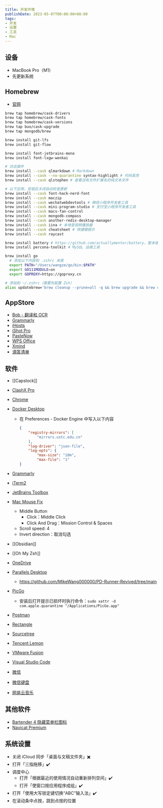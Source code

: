 ```yaml
---
title: 开发环境
publishDate: 2023-05-07T00:00:00+08:00
tags:
- 开发
- 设置
- 工具
- Mac
---
```


## 设备

- MacBook Pro（M1）
- 先更新系统

## Homebrew

- [官网](https://brew.sh/)

```bash
brew tap homebrew/cask-drivers
brew tap homebrew/cask-fonts
brew tap homebrew/cask-versions
brew tap buo/cask-upgrade
brew tap mongodb/brew

brew install git-lfs
brew install git-flow

brew install font-jetbrains-mono
brew install font-lxgw-wenkai

# 访达插件
brew install --cask qlmarkdown # Markdown
brew install --cask --no-quarantine syntax-highlight # 代码高亮
brew install --cask qlstephen # 查看没有文件扩展名的纯文本文件

# 以下应用，安装后关闭自动检查更新
brew install --cask font-hack-nerd-font
brew install --cask maczip
brew install --cask wechatwebdevtools # 微信小程序开发者工具
brew install --cask mini-program-studio # 支付宝小程序开发者工具
brew install --cask macs-fan-control
brew install --cask mongodb-compass
brew install --cask another-redis-desktop-manager
brew install --cask iina # 本地音视频播放器
brew install --cask cheatsheet # 快捷键提示
brew install --cask raycast

brew install battery # https://github.com/actuallymentor/battery，暂未使用
brew install percona-toolkit # MySQL 运维工具

brew install go
  # 添加以下内容到 .zshrc 末尾
  export PATH="/Users/wangze/go/bin:$PATH"
  export GO111MODULE=on
  export GOPROXY=https://goproxy.cn
```

```bash
# 添加到 ~/.zshrc（需要先配置 Zsh）
alias updatebrew='brew cleanup --prune=all -q && brew upgrade && brew cu -ay && brew uninstall node@14 node@16 node@18 node@19 --ignore-dependencies -f && brew cleanup --prune=all -q && npm update --location=global && omz update'
```

## AppStore

- [Bob - 翻译和 OCR](https://apps.apple.com/cn/app/bob-%E7%BF%BB%E8%AF%91%E5%92%8C-ocr-%E5%B7%A5%E5%85%B7/id1630034110?mt=12)
- [Grammarly](https://download-mac.grammarly.com/Grammarly.dmg)
- [iHosts](https://apps.apple.com/cn/app/ihosts-etc-hosts-%E7%BC%96%E8%BE%91%E5%99%A8/id1102004240?mt=12)
- [iShot Pro](https://apps.apple.com/cn/app/ishot-pro-%E4%B8%93%E4%B8%9A%E7%9A%84%E6%88%AA%E5%9B%BE%E8%B4%B4%E5%9B%BE%E5%BD%95%E5%B1%8F%E5%BD%95%E9%9F%B3ocr%E7%BF%BB%E8%AF%91%E5%8F%96%E8%89%B2%E5%B7%A5%E5%85%B7/id1611347086?mt=12)
- [PasteNow](https://apps.apple.com/us/app/pastenow-instant-clipboard/id1552536109)
- [WPS Office](https://apps.apple.com/cn/app/wps-office/id1443749478?mt=12)
- [Xmind](https://apps.apple.com/cn/app/xmind-%E6%80%9D%E7%BB%B4%E5%AF%BC%E5%9B%BE/id1327661892?mt=12)
- [滴答清单](https://apps.apple.com/cn/app/%E6%BB%B4%E7%AD%94%E6%B8%85%E5%8D%95-%E4%B8%93%E6%B3%A8%E6%97%B6%E9%97%B4%E7%AE%A1%E7%90%86%E5%92%8C%E6%97%A5%E5%8E%86%E6%8F%90%E9%86%92%E4%BA%8B%E9%A1%B9/id966085870?mt=12)

## 软件

- [[Capslock]]
- [ClashX Pro](https://install.appcenter.ms/users/clashx/apps/clashx-pro/distribution_groups/public)
- [Chrome](https://www.google.com/intl/zh-CN/chrome/)
- [Docker Desktop](https://www.docker.com/products/docker-desktop)
  - 在 Preferences - Docker Engine 中写入以下内容

    ```json
    {
        "registry-mirrors": [
            "mirrors.ustc.edu.cn"
        ],
        "log-driver": "json-file",
        "log-opts": {
            "max-size": "10m",
            "max-file": "1"
    }
    ```

- [Grammarly](https://app.grammarly.com/apps)
- [iTerm2](https://iterm2.com/)
- [JetBrains Toolbox](https://www.jetbrains.com/zh-cn/toolbox-app/)
- [Mac Mouse Fix](https://mousefix.org/)
  - Middle Button
    - Click：Middle Click
    - Click And Drag：Mission Control & Spaces
  - Scroll speed: 4
  - Invert direction：取消勾选
- [[Obsidian]]
- [[Oh My Zsh]]
- [OneDrive](https://www.microsoft.com/en-sg/microsoft-365/onedrive/download)
- [Parallels Desktop](https://www.parallels.cn/products/desktop/trial/)
  - <https://github.com/MikeWang000000/PD-Runner-Revived/tree/main>
- [PicGo](https://github.com/Molunerfinn/PicGo/releases)
  - 安装后打开提示已损坏时执行命令：`sudo xattr -d com.apple.quarantine "/Applications/PicGo.app"`
- [Postman](https://www.postman.com/downloads/)
- [Rectangle](https://rectangleapp.com/)
- [Sourcetree](https://www.sourcetreeapp.com/)
- [Tencent Lemon](https://lemon.qq.com/)
- [VMware Fusion](https://www.vmware.com/asean/products/fusion/fusion-evaluation.html)
- [Visual Studio Code](https://code.visualstudio.com/download)
- [微信](https://mac.weixin.qq.com/?lang=zh_CN)
- [微信键盘](https://z.weixin.qq.com/)
- [网易云音乐](https://music.163.com/#/download)

## 其他软件

- [Bartender 4 隐藏菜单栏图标](https://www.macbartender.com/)
- [Navicat Premium](https://www.navicat.com/en/products/navicat-premium)

## 系统设置

- 关闭 iCloud 同步「桌面与文稿文件夹」✖️
- 打开「三指拖移」✔️
- 调度中心
  - 打开「根据最近的使用情况自动重新排列空间」✔️
  - 打开「使窗口按应用程序成组」✔️
- 打开「使用大写锁定键切换“ABC”输入法」✔️
- 在滚动条中点按，跳到点按的位置
